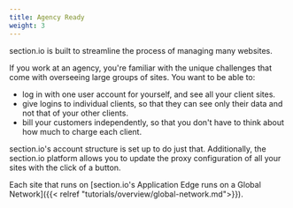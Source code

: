 ```yaml
---
title: Agency Ready
weight: 3
---
```


section.io is built to streamline the process of managing many websites.

If you work at an agency, you're familiar with the unique challenges that come with overseeing large groups of sites. You want to be able to:

* log in with one user account for yourself, and see all your client sites.
* give logins to individual clients, so that they can see only their data and not that of your other clients.
* bill your customers independently, so that you don't have to think about how much to charge each client.

section.io's account structure is set up to do just that. Additionally, the section.io platform allows you to update the proxy configuration of all your sites with the click of a button. 

Each site that runs on [section.io's Application Edge runs on a Global Network]({{< relref "tutorials/overview/global-network.md">}}).